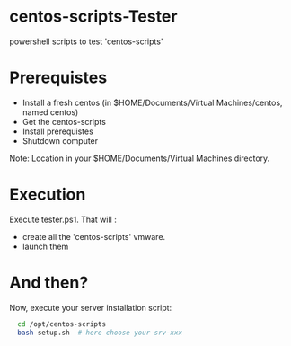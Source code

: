 centos-scripts-Tester
=====================

powershell scripts to test 'centos-scripts'

Prerequistes
============

- Install a fresh centos (in $HOME/Documents/Virtual Machines/centos, named centos)
- Get the centos-scripts
- Install prerequistes
- Shutdown computer

Note: Location in your $HOME/Documents/Virtual Machines directory.

Execution
=========

Execute tester.ps1.
That will :
- create all the 'centos-scripts' vmware.
- launch them

And then?
=========
Now, execute your server installation script:
```bash
  cd /opt/centos-scripts
  bash setup.sh  # here choose your srv-xxx  
```

